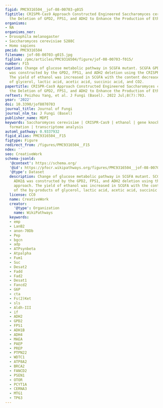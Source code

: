 ```yaml
---
figid: PMC9316504__jof-08-00703-g015
figtitle: CRISPR-Cas9 Approach Constructed Engineered Saccharomyces cerevisiae with
  the Deletion of GPD2, FPS1, and ADH2 to Enhance the Production of Ethanol
organisms:
- NA
organisms_ner:
- Drosophila melanogaster
- Saccharomyces cerevisiae S288C
- Homo sapiens
pmcid: PMC9316504
filename: jof-08-00703-g015.jpg
figlink: /pmc/articles/PMC9316504/figure/jof-08-00703-f015/
number: F15
caption: Change of glucose metabolic pathway in SCGFA mutant. SCGFA GPD2Δ FPS1Δ ADH2Δ
  was constructed by the GPD2, FPS1, and ADH2 deletion using the CRISPR-Cas9 approach.
  The yield of ethanol was increased in SCGFA with the content decrease of the by-products
  of glycerol, lactic acid, acetic acid, succinic acid, and CO2.
papertitle: CRISPR-Cas9 Approach Constructed Engineered Saccharomyces cerevisiae with
  the Deletion of GPD2, FPS1, and ADH2 to Enhance the Production of Ethanol.
reftext: Peizhou Yang, et al. J Fungi (Basel). 2022 Jul;8(7):703.
year: '2022'
doi: 10.3390/jof8070703
journal_title: Journal of Fungi
journal_nlm_ta: J Fungi (Basel)
publisher_name: MDPI
keywords: Saccharomyces cerevisiae | CRISPR-Cas9 | ethanol | gene knockout | by-product
  formation | transcriptome analysis
automl_pathway: 0.9337932
figid_alias: PMC9316504__F15
figtype: Figure
redirect_from: /figures/PMC9316504__F15
ndex: ''
seo: CreativeWork
schema-jsonld:
  '@context': https://schema.org/
  '@id': https://pfocr.wikipathways.org/figures/PMC9316504__jof-08-00703-g015.html
  '@type': Dataset
  description: Change of glucose metabolic pathway in SCGFA mutant. SCGFA GPD2Δ FPS1Δ
    ADH2Δ was constructed by the GPD2, FPS1, and ADH2 deletion using the CRISPR-Cas9
    approach. The yield of ethanol was increased in SCGFA with the content decrease
    of the by-products of glycerol, lactic acid, acetic acid, succinic acid, and CO2.
  license: CC0
  name: CreativeWork
  creator:
    '@type': Organization
    name: WikiPathways
  keywords:
  - emp
  - LanB2
  - anon-70Db
  - Pep
  - bgcn
  - adp
  - ATPsynbeta
  - Atpalpha
  - Fum1
  - Suc
  - Desat2
  - Fadd
  - Fad2
  - Desat1
  - Fancd2
  - G6P
  - cta
  - Fs(2)Ket
  - sls
  - Aldh-III
  - if
  - ADH2
  - GPD2
  - FPS1
  - ADH1B
  - ADH4
  - MAEA
  - PAEP
  - PREP
  - PTPN22
  - WDTC1
  - ATP8A2
  - BRCA2
  - FANCD2
  - PSEN1
  - OTOR
  - PCYT1A
  - CERNA3
  - MTG1
  - TP63
---
```

